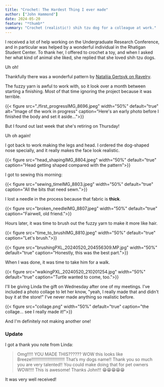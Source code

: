 ```yaml
---
title: "Crochet: The Hardest Thing I ever made"
author: ["John Hammond"]
date: 2024-05-20
feature: "*thumb*"
summary: "Crochet (realistic!) shih tzu dog for a colleague at work."
---
```


I received a lot of help working on the Undergraduate Research Conference, and in particular was helped by a wonderful individual in the Rhatigan Student Center. To thank her, I offered to crochet a toy, and when I asked her what kind of animal she liked, she replied that she loved shih tzu dogs. 

Uh oh!

Thankfully there was a wonderful pattern by [Nataliia Gertsyk on Ravelry](https://www.ravelry.com/patterns/library/realistic-shih-tzu-dog). 

The fuzzy yarn is awful to work with, so it look over a month between starting a finishing. Most of that time ignoring the project because it was terrible.

{{< figure src="./first_progressIMG_8696.jpeg" width="50%" default="true" alt="Image of the work in progress" caption="Here's an early photo before I finished the body and set it aside...">}} 

But I found out last week that she's retiring on Thursday!

Uh oh again! 

I got back to work making the legs and head.  I ordered the dog-shaped nose specially, and it really makes the face look realistic.

{{< figure src="head_shapingIMG_8804.jpeg" width="50%" default="true" caption="Head getting shaped compared with the pattern">}} 

I got to sewing this morning: 

{{< figure src="sewing_timeIMG_8803.jpeg" width="50%" default="true" caption="All the bits that need sewn.">}} 

I lost a needle in the process because that fabric is **thick**.

{{< figure src="broken_needleIMG_8807.jpeg" width="50%" default="true" caption="Fairwell, old friend.">}} 

Hours later, it was time to brush out the fuzzy yarn to make it more like hair.

{{< figure src="time_to_brushIMG_8810.jpeg" width="50%" default="true" caption="Let's brush.">}} 

{{< figure src="brushingPXL_20240520_204556309.MP.jpg" width="50%" default="true" caption="Honestly, this was the best part.">}} 

When I was done, it was time to take him for a walk.

{{< figure src="walkingPXL_20240520_210201254.jpg" width="50%" default="true" caption="Turtle wanted to come, too.">}} 

I'll be giving Linda the gift on Wednesday after one of my meetings. I've included a photo collage to let her know, "yeah, I really made that and didn't buy it at the store!"  I've never made anything so realistic before.

{{< figure src="collage.png" width="50%" default="true" caption="the collage... see I really made it!">}} 


And I'm definitely not making another one! 

### Update

I got a thank you note from Linda: 

> Omg!!!!! YOU MADE THIS??????  WOW this looks like Breeze!!!!!!!!!!!!!!!!!!!!!!!!!!!  That’s my dogs name!!  Thank you so much you are very talented!! You could make doing that for pet owners WOW!!!!  This is awesome!
 > Thanks John!!! 😁😁😁😁😁
 
 It was very well received!  
